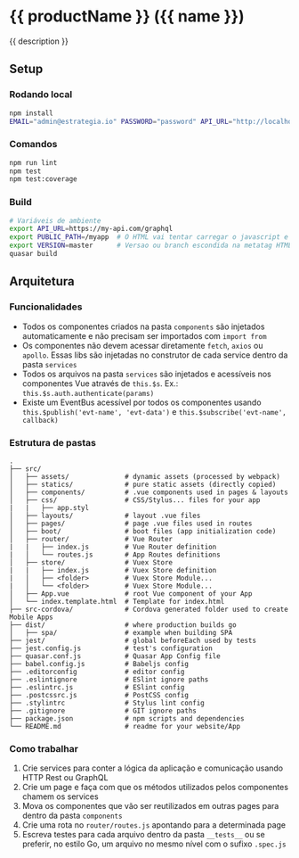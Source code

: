 # {{ productName }} ({{ name }})

{{ description }}

## Setup

### Rodando local
```bash
npm install
EMAIL="admin@estrategia.io" PASSWORD="password" API_URL="http://localhost:4003" npm run serve # Obtem token e injeta no service
```

### Comandos
```bash
npm run lint
npm test
npm test:coverage
```

### Build

```sh
# Variáveis de ambiente
export API_URL=https://my-api.com/graphql
export PUBLIC_PATH=/myapp  # O HTML vai tentar carregar o javascript e CSS como /myapp/index.js 
export VERSION=master      # Versao ou branch escondida na metatag HTML
quasar build
```

## Arquitetura

### Funcionalidades

- Todos os componentes criados na pasta `components` são injetados automaticamente e não precisam ser importados com `import from`
- Os componentes não devem acessar diretamente `fetch`, `axios` ou `apollo`. Essas libs são injetadas no construtor de cada service dentro da pasta `services`
- Todos os arquivos na pasta `services` são injetados e acessíveis nos componentes Vue através de `this.$s`. Ex.: `this.$s.auth.authenticate(params)`
- Existe um EventBus acessível por todos os componentes usando `this.$publish('evt-name', 'evt-data')` e `this.$subscribe('evt-name', callback)`

### Estrutura de pastas

```
.
├── src/
│   ├── assets/              # dynamic assets (processed by webpack)
│   ├── statics/             # pure static assets (directly copied)
│   ├── components/          # .vue components used in pages & layouts
│   ├── css/                 # CSS/Stylus... files for your app
|   |   ├── app.styl
│   ├── layouts/             # layout .vue files
│   ├── pages/               # page .vue files used in routes
│   ├── boot/                # boot files (app initialization code)
│   ├── router/              # Vue Router
|   |   ├── index.js         # Vue Router definition
|   │   └── routes.js        # App Routes definitions
│   ├── store/               # Vuex Store
|   |   ├── index.js         # Vuex Store definition
|   │   ├── <folder>         # Vuex Store Module...
|   │   └── <folder>         # Vuex Store Module...
│   ├── App.vue              # root Vue component of your App
│   └── index.template.html  # Template for index.html
├── src-cordova/             # Cordova generated folder used to create Mobile Apps
├── dist/                    # where production builds go
│   ├── spa/                 # example when building SPA
├── jest/                    # global beforeEach used by tests
├── jest.config.js           # test's configuration
├── quasar.conf.js           # Quasar App Config file
├── babel.config.js          # Babeljs config
├── .editorconfig            # editor config
├── .eslintignore            # ESlint ignore paths
├── .eslintrc.js             # ESlint config
├── .postcssrc.js            # PostCSS config
├── .stylintrc               # Stylus lint config
├── .gitignore               # GIT ignore paths
├── package.json             # npm scripts and dependencies
└── README.md                # readme for your website/App
```

### Como trabalhar

1. Crie services para conter a lógica da aplicação e comunicação usando HTTP Rest ou GraphQL
2. Crie um page e faça com que os métodos utilizados pelos componentes chamem os services
3. Mova os componentes que vão ser reutilizados em outras pages para dentro da pasta `components`
4. Crie uma rota no `router/routes.js` apontando para a determinada page
5. Escreva testes para cada arquivo dentro da pasta `__tests__` ou se preferir, no estilo Go, um arquivo no mesmo nível com o sufixo `.spec.js`

